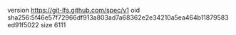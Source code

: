 version https://git-lfs.github.com/spec/v1
oid sha256:5f46e57f72966df913a803ad7a68362e2e34210a5ea464b11879583ed91f5022
size 6111
